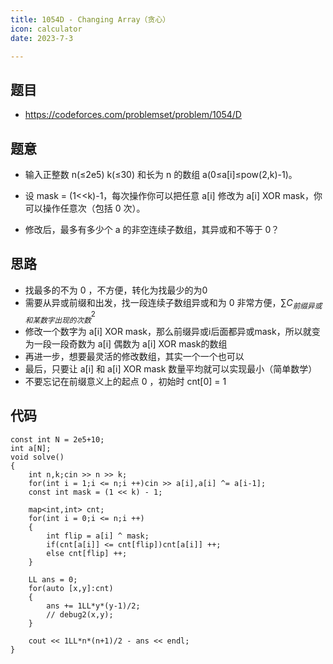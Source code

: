 ```yaml
---
title: 1054D - Changing Array（贪心）
icon: calculator
date: 2023-7-3

---
```

## 题目
- https://codeforces.com/problemset/problem/1054/D
## 题意

- 输入正整数 n(≤2e5) k(≤30) 和长为 n 的数组 a(0≤a[i]≤pow(2,k)-1)。

- 设 mask = (1<<k)-1，每次操作你可以把任意 a[i] 修改为 a[i] XOR mask，你可以操作任意次（包括 0 次）。
- 修改后，最多有多少个 a 的非空连续子数组，其异或和不等于 0？
## 思路
- 找最多的不为 0 ，不方便，转化为找最少的为0
- 需要从异或前缀和出发，找一段连续子数组异或和为 0 非常方便，$\sum C_{前缀异或和某数字出现的次数}^2$
- 修改一个数字为 a[i] XOR mask，那么前缀异或i后面都异或mask，所以就变为一段一段奇数为 a[i] 偶数为 a[i] XOR mask的数组
- 再进一步，想要最灵活的修改数组，其实一个一个也可以
- 最后，只要让 a[i] 和 a[i] XOR mask 数量平均就可以实现最小（简单数学）
- 不要忘记在前缀意义上的起点 0 ，初始时 cnt[0] = 1
## 代码
```
const int N = 2e5+10;
int a[N];
void solve()
{
	int n,k;cin >> n >> k;
	for(int i = 1;i <= n;i ++)cin >> a[i],a[i] ^= a[i-1];
	const int mask = (1 << k) - 1;

	map<int,int> cnt;
	for(int i = 0;i <= n;i ++)
	{
		int flip = a[i] ^ mask;
		if(cnt[a[i]] <= cnt[flip])cnt[a[i]] ++;
		else cnt[flip] ++;
	}

	LL ans = 0;
	for(auto [x,y]:cnt)
	{
		ans += 1LL*y*(y-1)/2;
		// debug2(x,y);
	}

	cout << 1LL*n*(n+1)/2 - ans << endl;
}
```